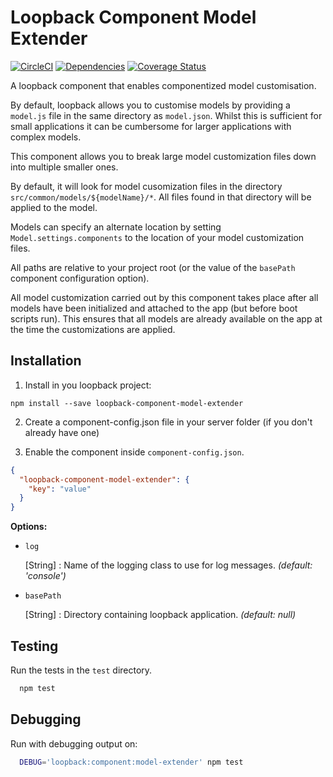 # Loopback Component Model Extender

[![CircleCI](https://circleci.com/gh/fullcube/loopback-component-model-extender.svg?style=svg)](https://circleci.com/gh/fullcube/loopback-component-model-extender) [![Dependencies](http://img.shields.io/david/fullcube/loopback-component-model-extender.svg?style=flat)](https://david-dm.org/fullcube/loopback-component-model-extender) [![Coverage Status](https://coveralls.io/repos/github/fullcube/loopback-component-model-extender/badge.svg?branch=master)](https://coveralls.io/github/fullcube/loopback-component-model-extender?branch=master)

A loopback component that enables componentized model customisation.

By default, loopback allows you to customise models by providing a `model.js` file in the same directory as `model.json`. Whilst this is sufficient for small applications it can be cumbersome for larger applications with complex models.

This component allows you to break large model customization files down into multiple smaller ones.

By default, it will look for model cusomization files in the directory `src/common/models/${modelName}/*`. All files found in that directory will be applied to the model.

Models can specify an alternate location by setting `Model.settings.components` to the location of your model customization files.

All paths are relative to your project root (or the value of the `basePath` component configuration option).

All model customization carried out by this component takes place after all models have been initialized and attached to the app (but before boot scripts run). This ensures that all models are already available on the app at the time the customizations are applied.

## Installation

1. Install in you loopback project:

  `npm install --save loopback-component-model-extender`

2. Create a component-config.json file in your server folder (if you don't already have one)

3. Enable the component inside `component-config.json`.

  ```json
  {
    "loopback-component-model-extender": {
      "key": "value"
    }
  }
  ```

**Options:**

- `log`

  [String] : Name of the logging class to use for log messages. *(default: 'console')*

- `basePath`

  [String] : Directory containing loopback application. *(default: null)*



## Testing

Run the tests in the `test` directory.

```bash
  npm test
```

## Debugging

Run with debugging output on:

```bash
  DEBUG='loopback:component:model-extender' npm test
```
